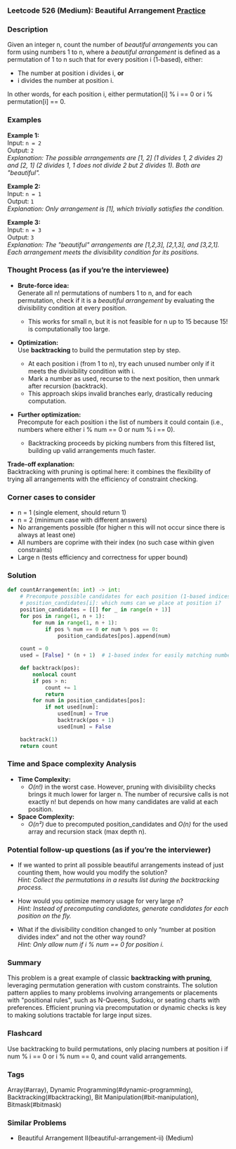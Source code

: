 ### Leetcode 526 (Medium): Beautiful Arrangement [Practice](https://leetcode.com/problems/beautiful-arrangement)

### Description  
Given an integer n, count the number of *beautiful arrangements* you can form using numbers 1 to n, where a *beautiful arrangement* is defined as a permutation of 1 to n such that for every position i (1-based), either:
- The number at position i divides i, **or**
- i divides the number at position i.

In other words, for each position i, either permutation[i] % i == 0 or i % permutation[i] == 0.

### Examples  

**Example 1:**  
Input: `n = 2`  
Output: `2`  
*Explanation: The possible arrangements are [1, 2] (1 divides 1, 2 divides 2) and [2, 1] (2 divides 1, 1 does not divide 2 but 2 divides 1). Both are "beautiful".*

**Example 2:**  
Input: `n = 1`  
Output: `1`  
*Explanation: Only arrangement is [1], which trivially satisfies the condition.*

**Example 3:**  
Input: `n = 3`  
Output: `3`  
*Explanation: The "beautiful" arrangements are [1,2,3], [2,1,3], and [3,2,1]. Each arrangement meets the divisibility condition for its positions.*

### Thought Process (as if you’re the interviewee)  

- **Brute-force idea:**  
  Generate all n! permutations of numbers 1 to n, and for each permutation, check if it is a *beautiful arrangement* by evaluating the divisibility condition at every position.
  - This works for small n, but it is not feasible for n up to 15 because 15! is computationally too large.

- **Optimization:**  
  Use **backtracking** to build the permutation step by step.
  - At each position i (from 1 to n), try each unused number only if it meets the divisibility condition with i.
  - Mark a number as used, recurse to the next position, then unmark after recursion (backtrack).
  - This approach skips invalid branches early, drastically reducing computation.

- **Further optimization:**  
  Precompute for each position i the list of numbers it could contain (i.e., numbers where either i % num == 0 or num % i == 0).
  - Backtracking proceeds by picking numbers from this filtered list, building up valid arrangements much faster.

**Trade-off explanation:**  
Backtracking with pruning is optimal here: it combines the flexibility of trying all arrangements with the efficiency of constraint checking.

### Corner cases to consider  
- n = 1 (single element, should return 1)
- n = 2 (minimum case with different answers)
- No arrangements possible (for higher n this will not occur since there is always at least one)
- All numbers are coprime with their index (no such case within given constraints)
- Large n (tests efficiency and correctness for upper bound)

### Solution

```python
def countArrangement(n: int) -> int:
    # Precompute possible candidates for each position (1-based indices)
    # position_candidates[i]: which nums can we place at position i?
    position_candidates = [[] for _ in range(n + 1)]
    for pos in range(1, n + 1):
        for num in range(1, n + 1):
            if pos % num == 0 or num % pos == 0:
                position_candidates[pos].append(num)
    
    count = 0
    used = [False] * (n + 1)  # 1-based index for easily matching numbers

    def backtrack(pos):
        nonlocal count
        if pos > n:
            count += 1
            return
        for num in position_candidates[pos]:
            if not used[num]:
                used[num] = True
                backtrack(pos + 1)
                used[num] = False

    backtrack(1)
    return count
```

### Time and Space complexity Analysis  

- **Time Complexity:**  
  - *O(n!)* in the worst case. However, pruning with divisibility checks brings it much lower for larger n. The number of recursive calls is not exactly n! but depends on how many candidates are valid at each position. 
- **Space Complexity:**  
  - *O(n²)* due to precomputed position_candidates and *O(n)* for the used array and recursion stack (max depth n).

### Potential follow-up questions (as if you’re the interviewer)  

- If we wanted to print all possible beautiful arrangements instead of just counting them, how would you modify the solution?  
  *Hint: Collect the permutations in a results list during the backtracking process.*
  
- How would you optimize memory usage for very large n?  
  *Hint: Instead of precomputing candidates, generate candidates for each position on the fly.*

- What if the divisibility condition changed to only “number at position divides index” and not the other way round?  
  *Hint: Only allow num if i % num == 0 for position i.*

### Summary

This problem is a great example of classic **backtracking with pruning**, leveraging permutation generation with custom constraints. The solution pattern applies to many problems involving arrangements or placements with "positional rules", such as N-Queens, Sudoku, or seating charts with preferences. Efficient pruning via precomputation or dynamic checks is key to making solutions tractable for large input sizes.


### Flashcard
Use backtracking to build permutations, only placing numbers at position i if num % i == 0 or i % num == 0, and count valid arrangements.

### Tags
Array(#array), Dynamic Programming(#dynamic-programming), Backtracking(#backtracking), Bit Manipulation(#bit-manipulation), Bitmask(#bitmask)

### Similar Problems
- Beautiful Arrangement II(beautiful-arrangement-ii) (Medium)